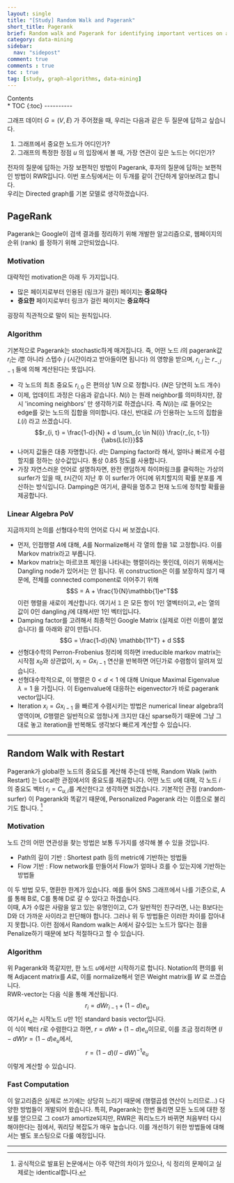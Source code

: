```yaml
---
layout: single
title: "[Study] Random Walk and Pagerank"
short_title: Pagerank
brief: Random walk and Pagerank for identifying important vertices on a graph
category: data-mining
sidebar:
  nav: "sidepost"
comment: true
comments : true
toc : true
tag: [study, graph-algorithms, data-mining] 
---
```

<div id="toc">
Contents
</div>
* TOC
{:toc}
----------

그래프 데이터 $G = (V, E)$ 가 주어졌을 때, 우리는 다음과 같은 두 질문에 답하고 싶습니다. 
1. 그래프에서 중요한 노드가 어디인가? 
2. 그래프의 특정한 정점 $u$ 의 입장에서 볼 때, 가장 연관이 깊은 노드는 어디인가?

전자의 질문에 답하는 가장 보편적인 방법이 Pagerank, 후자의 질문에 답하는 보편적인 방법이 RWR입니다. 이번 포스팅에서는 이 두개를 같이 간단하게 알아보려고 합니다.  
우리는 Directed graph를 기본 모델로 생각하겠습니다. 

## PageRank 
Pagerank는 Google이 검색 결과를 정리하기 위해 개발한 알고리즘으로, 웹페이지의 순위 (rank) 를 정하기 위해 고안되었습니다.

### Motivation
대략적인 motivation은 아래 두 가지입니다.

- 많은 페이지로부터 인용된 (링크가 걸린) 페이지는 **중요하다**
- **중요한** 페이지로부터 링크가 걸린 페이지는 **중요하다**

굉장히 직관적으로 말이 되는 원칙입니다. 

### Algorithm
기본적으로 Pagerank는 stochastic하게 매겨집니다. 즉, 어떤 노드 $i$의 pagerank값 $r_i$는 $i$뿐 아니라 스텝수 $j$ (시간이라고 받아들이면 됩니다) 의 영향을 받으며, $r_{i, j}$ 는 $r_{-, j-1}$ 들에 의해 계산된다는 뜻입니다. 

- 각 노드의 최초 중요도 $r_{i, 0}$ 은 편의상 $1/N$ 으로 정합니다. ($N$은 당연히 노드 개수)
- 이제, 업데이트 과정은 다음과 같습니다. $N(i)$ 는 원래 neighbor를 의미하지만, 잠시 'incoming neighbors' 만 생각하기로 하겠습니다. 즉 $N(i)$는 $i$로 들어오는 edge를 갖는 노드의 집합을 의미합니다. 대신, 반대로 $i$가 인용하는 노드의 집합을 $L(i)$ 라고 쓰겠습니다. 
$$r_{i, t} = \frac{1-d}{N} + d \sum_{c \in N(i)} \frac{r_{c, t-1}}{\abs{L(c)}}$$
- 나머지 값들은 대충 자명합니다. $d$는 Damping factor라 해서, 얼마나 빠르게 수렴할지를 정하는 상수값입니다. 통상 0.85 정도를 사용합니다. 
- 가장 자연스러운 언어로 설명하자면, 완전 랜덤하게 하이퍼링크를 클릭하는 가상의 surfer가 있을 때, $t$시간이 지난 후 이 surfer가 어디에 위치할지의 확률 분포를 계산하는 방식입니다. Damping은 여기서, 클릭을 멈추고 현재 노드에 정착할 확률을 제공합니다. 

### Linear Algebra PoV
지금까지의 논의를 선형대수학의 언어로 다시 써 보겠습니다. 
- 먼저, 인접행렬 $A$에 대해, $A$를 Normalize해서 각 열의 합을 1로 고정합니다. 이를 Markov matrix라고 부릅니다. 
- Markov matrix는 마르코프 체인을 나타내는 행렬이라는 뜻인데, 이러기 위해서는 Dangling node가 있어서는 안 됩니다. 위 construction은 이를 보장하지 않기 때문에, 전체를 connected component로 이어주기 위해 
  $$S = A + \frac{1}{N}\mathbb{1}e^T$$
  이런 행렬을 새로이 계산합니다. 여기서 $\mathbb{1}$ 은 모든 항이 1인 열벡터이고, $e$는 열의 값이 0인 dangling $j$에 대해서만 1인 벡터입니다. 
- Damping factor를 고려해서 최종적인 Google Matrix (실제로 이런 이름이 붙었습니다) 를 아래와 같이 만듭니다. 
  $$G = \frac{1-d}{N} \mathbb{11^T} + d S$$
- 선형대수학의 Perron-Frobenius 정리에 의하면 irreducible markov matrix는 시작점 $x_0$와 상관없이, $x_i = G x_{i-1}$ 연산을 반복하면 어딘가로 수렴함이 알려져 있습니다. 
- 선형대수학적으로, 이 행렬은 $0 < d < 1$ 에 대해 Unique Maximal Eigenvalue $\lambda = 1$ 을 가집니다. 이 Eigenvalue에 대응하는 eigenvector가 바로 pagerank vector입니다.  
- Iteration $x_{i} = G x_{i-1}$ 을 빠르게 수렴시키는 방법은 numerical linear algebra의 영역이며, $G$행렬은 일반적으로 엄청나게 크지만 대신 sparse하기 때문에 그냥 그대로 놓고 iteration을 반복해도 생각보다 빠르게 계산할 수 있습니다. 

------

## Random Walk with Restart
Pagerank가 global한 노드의 중요도를 계산해 주는데 반해, Random Walk (with Restart) 는 Local한 관점에서의 중요도를 제공합니다. 어떤 노드 $u$에 대해, 각 노드 $i$ 의 중요도 벡터 $r_i = C_{u, i}$를 계산한다고 생각하면 되겠습니다. 기본적인 관점 (random-surfer) 이 Pagerank와 똑같기 때문에, Personalized Pagerank 라는 이름으로 불리기도 합니다. [^1]

### Motivation
노드 간의 어떤 연관성을 찾는 방법은 보통 두가지를 생각해 볼 수 있을 것입니다.
- Path의 길이 기반 : Shortest path 등의 metric에 기반하는 방법들
- Flow 기반 : Flow network를 만들어서 Flow가 얼마나 흐를 수 있는지에 기반하는 방법들 

이 두 방법 모두, 명환한 한계가 있습니다. 예를 들어 SNS 그래프에서 나를 기준으로, A를 통해 B로, C를 통해 D로 갈 수 있다고 하겠습니다.  
이때, A가 수많은 사람을 알고 있는 유명인이고, C가 일반적인 친구라면, 나는 B보다는 D와 더 가까운 사이라고 판단해야 합니다. 그러나 위 두 방법들은 이러한 차이를 잡아내지 못합니다. 이런 점에서 Random walk는 A에서 갈수있는 노드가 많다는 점을 Penalize하기 때문에 보다 적절하다고 할 수 있습니다.


### Algorithm 
위 Pagerank와 똑같지만, 한 노드 $u$에서만 시작하기로 합니다. Notation의 편의를 위해 Adjacent matrix를 $A$로, 이를 normalize해서 얻은 Weight matrix를 $W$ 로 쓰겠습니다.  
RWR-vector는 다음 식을 통해 계산됩니다. 
$$r_{i} = dWr_{i-1} + (1-d) e_u$$
여기서 $e_u$는 시작노드 $u$만 1인 standard basis vector입니다.  
이 식이 벡터 $r$로 수렴한다고 하면, $r = dWr + (1-d) e_u$이므로, 이를 조금 정리하면 $(I - dW)r = (1-d) e_u$에서,
$$r = (1 - d) (I - dW)^{-1} e_u$$ 
이렇게 계산할 수 있습니다. 

### Fast Computation
이 알고리즘은 실제로 쓰기에는 상당히 느리기 때문에 (행렬곱셈 연산이 느리므로...) 다양한 방법들이 개발되어 왔습니다. 특히, Pagerank는 한번 돌리면 모든 노드에 대한 정보를 얻으므로 그 cost가 amortize되지만, RWR은 쿼리노드가 바뀌면 처음부터 다시 해야한다는 점에서, 쿼리당 복잡도가 매우 높습니다. 이를 개선하기 위한 방법들에 대해서는 별도 포스팅으로 다룰 예정입니다. 

------

[^1]: 공식적으로 발표된 논문에서는 아주 약간의 차이가 있으나, 식 정리의 문제이고 실제로는 identical합니다.